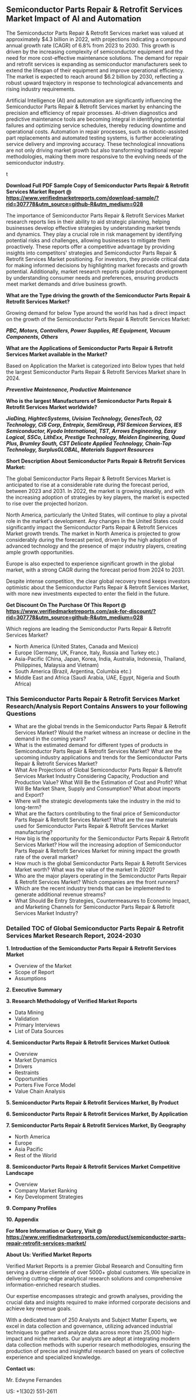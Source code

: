 <h2>Semiconductor Parts Repair & Retrofit Services Market Impact of AI and Automation</h2><p>The Semiconductor Parts Repair & Retrofit Services market was valued at approximately $4.3 billion in 2022, with projections indicating a compound annual growth rate (CAGR) of 6.8% from 2023 to 2030. This growth is driven by the increasing complexity of semiconductor equipment and the need for more cost-effective maintenance solutions. The demand for repair and retrofit services is expanding as semiconductor manufacturers seek to extend the lifespan of their equipment and improve operational efficiency. The market is expected to reach around $6.2 billion by 2030, reflecting a robust upward trajectory in response to technological advancements and rising industry requirements.</p><p>Artificial Intelligence (AI) and automation are significantly influencing the Semiconductor Parts Repair & Retrofit Services market by enhancing the precision and efficiency of repair processes. AI-driven diagnostics and predictive maintenance tools are becoming integral in identifying potential failures and optimizing service schedules, thereby reducing downtime and operational costs. Automation in repair processes, such as robotic-assisted part replacements and automated testing systems, is further accelerating service delivery and improving accuracy. These technological innovations are not only driving market growth but also transforming traditional repair methodologies, making them more responsive to the evolving needs of the semiconductor industry.</p>t</p><p id="" class=""><strong>Download Full PDF Sample Copy of Semiconductor Parts Repair & Retrofit Services Market Report @ <a href="https://www.verifiedmarketreports.com/download-sample/?rid=307778&utm_source=github-R&utm_medium=028" target="_blank">https://www.verifiedmarketreports.com/download-sample/?rid=307778&utm_source=github-R&utm_medium=028</a></strong></p><p>The importance of&nbsp;Semiconductor Parts Repair & Retrofit Services Market research reports lies in their ability to aid strategic planning, helping businesses develop effective strategies by understanding market trends and dynamics. They play a crucial role in risk management by identifying potential risks and challenges, allowing businesses to mitigate them proactively. These reports offer a competitive advantage by providing insights into competitors' strategies and Semiconductor Parts Repair & Retrofit Services Market positioning. For investors, they provide critical data for making informed decisions by highlighting market forecasts and growth potential. Additionally, market research reports guide product development by understanding consumer needs and preferences, ensuring products meet market demands and drive business growth.</p><p><strong>What are the&nbsp;Type driving the growth of the Semiconductor Parts Repair & Retrofit Services Market?</strong></p><p id="" class="">Growing demand for below Type around the world has had a direct impact on the growth of the Semiconductor Parts Repair & Retrofit Services Market:</p><em><strong>PBC, Motors, Controllers, Power Supplies, RE Equipment, Vacuum Components, Others</strong></em></p><strong>What are the&nbsp;Applications&nbsp;of Semiconductor Parts Repair & Retrofit Services Market available in the Market?</strong></p><p id="" class="">Based on Application the Market is categorized into Below types that held the largest Semiconductor Parts Repair & Retrofit Services Market share In 2024.</p><em><strong>Preventive Maintenance, Productive Maintenance</strong></em></p><strong>Who is the largest Manufacturers of Semiconductor Parts Repair & Retrofit Services Market worldwide?</strong></p><p><em><strong>JiaDing, HightecSystems, Uvision Technology, GenesTech, O2 Technology, CiS Corp, Entrepix, SemiGroup, PSI Semicon Services, IES Semiconductor, Kyodo International, TST, Arrows Engineering, Easy Logical, SSCo, LithExx, Prestige Technology, Meiden Engineering, Quad Plus, Brumley South, CST Delicate Applied Technology, Chain-Top Technology, SurplusGLOBAL, Materials Support Resources</strong></em></p><p id="" class=""><strong>Short Description About Semiconductor Parts Repair & Retrofit Services Market:</strong></p><p>The global Semiconductor Parts Repair & Retrofit Services Market is anticipated to rise at a considerable rate during the forecast period, between 2023 and 2031. In 2022, the market is growing steadily, and with the increasing adoption of strategies by key players, the market is expected to rise over the projected horizon.</p><p>North America, particularly the United States, will continue to play a pivotal role in the market's development. Any changes in the United States could significantly impact the Semiconductor Parts Repair & Retrofit Services Market growth trends. The market in North America is projected to grow considerably during the forecast period, driven by the high adoption of advanced technology and the presence of major industry players, creating ample growth opportunities.</p><p>Europe is also expected to experience significant growth in the global market, with a strong CAGR during the forecast period from 2024 to 2031.</p><p>Despite intense competition, the clear global recovery trend keeps investors optimistic about the Semiconductor Parts Repair & Retrofit Services Market, with more new investments expected to enter the field in the future.</p><p id="" class=""><strong>Get Discount On The Purchase Of This Report @ <a href="https://www.verifiedmarketreports.com/ask-for-discount/?rid=307778&utm_source=github-R&utm_medium=028" target="_blank">https://www.verifiedmarketreports.com/ask-for-discount/?rid=307778&utm_source=github-R&utm_medium=028</a></strong></p>Which regions are leading the Semiconductor Parts Repair & Retrofit Services Market?</p><ul><li>North America (United States, Canada and Mexico)</li><li>Europe (Germany, UK, France, Italy, Russia and Turkey etc.)</li><li>Asia-Pacific (China, Japan, Korea, India, Australia, Indonesia, Thailand, Philippines, Malaysia and Vietnam)</li><li>South America (Brazil, Argentina, Columbia etc.)</li><li>Middle East and Africa (Saudi Arabia, UAE, Egypt, Nigeria and South Africa)</li></ul><h3 id="" class="">This Semiconductor Parts Repair & Retrofit Services Market Research/Analysis Report Contains Answers to your following Questions</h3><ul><li>What are the global trends in the Semiconductor Parts Repair & Retrofit Services Market? Would the market witness an increase or decline in the demand in the coming years?</li><li>What is the estimated demand for different types of products in Semiconductor Parts Repair & Retrofit Services Market? What are the upcoming industry applications and trends for the Semiconductor Parts Repair & Retrofit Services Market?</li><li>What Are Projections of Global Semiconductor Parts Repair & Retrofit Services Market Industry Considering Capacity, Production and Production Value? What Will Be the Estimation of Cost and Profit? What Will Be Market Share, Supply and Consumption? What about imports and Export?</li><li>Where will the strategic developments take the industry in the mid to long-term?</li><li>What are the factors contributing to the final price of Semiconductor Parts Repair & Retrofit Services Market? What are the raw materials used for Semiconductor Parts Repair & Retrofit Services Market manufacturing?</li><li>How big is the opportunity for the Semiconductor Parts Repair & Retrofit Services Market? How will the increasing adoption of Semiconductor Parts Repair & Retrofit Services Market for mining impact the growth rate of the overall market?</li><li>How much is the global Semiconductor Parts Repair & Retrofit Services Market worth? What was the value of the market In 2020?</li><li>Who are the major players operating in the Semiconductor Parts Repair & Retrofit Services Market? Which companies are the front runners?</li><li>Which are the recent industry trends that can be implemented to generate additional revenue streams?</li><li>What Should Be Entry Strategies, Countermeasures to Economic Impact, and Marketing Channels for Semiconductor Parts Repair & Retrofit Services Market Industry?</li></ul><h3 id="" class="">Detailed TOC of Global Semiconductor Parts Repair & Retrofit Services Market Research Report, 2024-2030</h3><p id="" class=""><strong>1. Introduction of the Semiconductor Parts Repair & Retrofit Services Market</strong></p><ul><li>Overview of the Market</li><li>Scope of Report</li><li>Assumptions</li></ul><p id="" class=""><strong>2. Executive Summary</strong></p><p id="" class=""><strong>3. Research Methodology of Verified Market Reports</strong></p><ul><li>Data Mining</li><li>Validation</li><li>Primary Interviews</li><li>List of Data Sources</li></ul><p id="" class=""><strong>4. Semiconductor Parts Repair & Retrofit Services Market Outlook</strong></p><ul><li>Overview</li><li>Market Dynamics</li><li>Drivers</li><li>Restraints</li><li>Opportunities</li><li>Porters Five Force Model</li><li>Value Chain Analysis</li></ul><p id="" class=""><strong>5. Semiconductor Parts Repair & Retrofit Services Market, By Product</strong></p><p id="" class=""><strong>6. Semiconductor Parts Repair & Retrofit Services Market, By Application</strong></p><p id="" class=""><strong>7. Semiconductor Parts Repair & Retrofit Services Market, By Geography</strong></p><ul><li>North America</li><li>Europe</li><li>Asia Pacific</li><li>Rest of the World</li></ul><p id="" class=""><strong>8. Semiconductor Parts Repair & Retrofit Services Market Competitive Landscape</strong></p><ul><li>Overview</li><li>Company Market Ranking</li><li>Key Development Strategies</li></ul><p id="" class=""><strong>9. Company Profiles</strong></p><p id="" class=""><strong>10. Appendix</strong></p><p id="" class=""><strong>For More Information or Query, Visit @ <a href="https://www.verifiedmarketreports.com/product/semiconductor-parts-repair-retrofit-services-market/" target="_blank">https://www.verifiedmarketreports.com/product/semiconductor-parts-repair-retrofit-services-market/</a></strong></p><p id="" class=""><strong>About Us: Verified Market Reports</strong></p><p id="" class="">Verified Market Reports is a premier Global Research and Consulting firm serving a diverse clientele of over 5000+ global customers. We specialize in delivering cutting-edge analytical research solutions and comprehensive information-enriched research studies.</p><p id="" class="">Our expertise encompasses strategic and growth analyses, providing the crucial data and insights required to make informed corporate decisions and achieve key revenue goals.</p><p id="" class="">With a dedicated team of 250 Analysts and Subject Matter Experts, we excel in data collection and governance, utilizing advanced industrial techniques to gather and analyze data across more than 25,000 high-impact and niche markets. Our analysts are adept at integrating modern data collection methods with superior research methodologies, ensuring the production of precise and insightful research based on years of collective experience and specialized knowledge.</p><p id="" class=""><strong>Contact us:</strong></p><p id="" class="">Mr. Edwyne Fernandes</p><p id="" class="">US: +1(302) 551-2611</p>